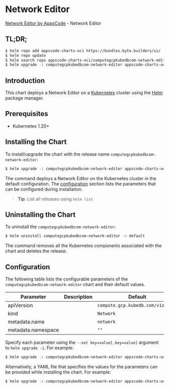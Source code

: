 # Network Editor

[Network Editor by AppsCode](https://byte.builders) - Network Editor

## TL;DR;

```bash
$ helm repo add appscode-charts-oci https://bundles.byte.builders/ui/
$ helm repo update
$ helm search repo appscode-charts-oci/computegcpkubedbcom-network-editor --version=v0.5.0
$ helm upgrade -i computegcpkubedbcom-network-editor appscode-charts-oci/computegcpkubedbcom-network-editor -n default --create-namespace --version=v0.5.0
```

## Introduction

This chart deploys a Network Editor on a [Kubernetes](http://kubernetes.io) cluster using the [Helm](https://helm.sh) package manager.

## Prerequisites

- Kubernetes 1.20+

## Installing the Chart

To install/upgrade the chart with the release name `computegcpkubedbcom-network-editor`:

```bash
$ helm upgrade -i computegcpkubedbcom-network-editor appscode-charts-oci/computegcpkubedbcom-network-editor -n default --create-namespace --version=v0.5.0
```

The command deploys a Network Editor on the Kubernetes cluster in the default configuration. The [configuration](#configuration) section lists the parameters that can be configured during installation.

> **Tip**: List all releases using `helm list`

## Uninstalling the Chart

To uninstall the `computegcpkubedbcom-network-editor`:

```bash
$ helm uninstall computegcpkubedbcom-network-editor -n default
```

The command removes all the Kubernetes components associated with the chart and deletes the release.

## Configuration

The following table lists the configurable parameters of the `computegcpkubedbcom-network-editor` chart and their default values.

|     Parameter      | Description |                   Default                    |
|--------------------|-------------|----------------------------------------------|
| apiVersion         |             | <code>compute.gcp.kubedb.com/v1alpha1</code> |
| kind               |             | <code>Network</code>                         |
| metadata.name      |             | <code>network</code>                         |
| metadata.namespace |             | <code>""</code>                              |


Specify each parameter using the `--set key=value[,key=value]` argument to `helm upgrade -i`. For example:

```bash
$ helm upgrade -i computegcpkubedbcom-network-editor appscode-charts-oci/computegcpkubedbcom-network-editor -n default --create-namespace --version=v0.5.0 --set apiVersion=compute.gcp.kubedb.com/v1alpha1
```

Alternatively, a YAML file that specifies the values for the parameters can be provided while
installing the chart. For example:

```bash
$ helm upgrade -i computegcpkubedbcom-network-editor appscode-charts-oci/computegcpkubedbcom-network-editor -n default --create-namespace --version=v0.5.0 --values values.yaml
```
